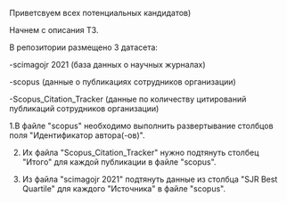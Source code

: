 Приветсвуем всех потенциальных кандидатов) 

Начнем с описания ТЗ.

В репозитории размещено 3 датасета:

-scimagojr 2021 (база данных о научных журналах)

-scopus (данные о публикациях сотрудников организации)

-Scopus_Citation_Tracker (данные по количеству цитирований публикаций сотрудников организации)

1.В файле "scopus" необходимо выполнить развертывание столбцов поля "Идентификатор автора(-ов)".

2. Их файла "Scopus_Citation_Tracker" нужно подтянуть столбец "Итого" для каждой публикации в файле "scopus".

3. Из файла "scimagojr 2021" подтянуть данные из столбца "SJR Best Quartile" для каждого "Источника" в файле "scopus".
